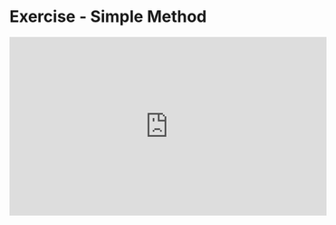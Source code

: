 ﻿# Exercise - Simple Method



<iframe width="560" height="315" src="https://www.youtube.com/embed/pLunmO-QBfI?list=PL1DEQjXG2xnK0hrpTQpa2p8ZvEMPsvh7n" frameborder="0" allowfullscreen></iframe>
